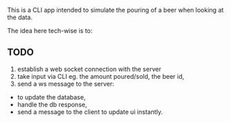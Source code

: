 <!-- THIS IS SPECIFICALLY FOR THE CLI APP, THERE'S ANOTHER ONE OF THESE IN ROOT, AND CLIENT / -->

This is a CLI app intended to simulate the pouring of a beer when looking at the data.  

The idea here tech-wise is to:

## TODO 

1. establish a web socket connection with the server
2. take input via CLI eg. the amount poured/sold, the beer id,
3. send a ws message to the server:
  - to update the database,
  - handle the db response,
  - send a message to the client to update ui instantly.
